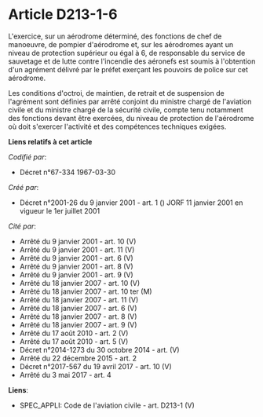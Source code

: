 # Article D213-1-6

L'exercice, sur un aérodrome déterminé, des fonctions de chef de manoeuvre, de pompier d'aérodrome et, sur les aérodromes
ayant un niveau de protection supérieur ou égal à 6, de responsable du service de sauvetage et de lutte contre l'incendie des
aéronefs est soumis à l'obtention d'un agrément délivré par le préfet exerçant les pouvoirs de police sur cet aérodrome.

Les conditions d'octroi, de maintien, de retrait et de suspension de l'agrément sont définies par arrêté conjoint du ministre
chargé de l'aviation civile et du ministre chargé de la sécurité civile, compte tenu notamment des fonctions devant être
exercées, du niveau de protection de l'aérodrome où doit s'exercer l'activité et des compétences techniques exigées.

**Liens relatifs à cet article**

_Codifié par_:

  - Décret n°67-334 1967-03-30

_Créé par_:

  - Décret n°2001-26 du 9 janvier 2001 - art. 1 () JORF 11 janvier 2001 en vigueur le 1er juillet 2001

_Cité par_:

  - Arrêté du 9 janvier 2001 - art. 10 (V)
  - Arrêté du 9 janvier 2001 - art. 11 (V)
  - Arrêté du 9 janvier 2001 - art. 6 (V)
  - Arrêté du 9 janvier 2001 - art. 8 (V)
  - Arrêté du 9 janvier 2001 - art. 9 (V)
  - Arrêté du 18 janvier 2007 - art. 10 (V)
  - Arrêté du 18 janvier 2007 - art. 10 ter (M)
  - Arrêté du 18 janvier 2007 - art. 11 (V)
  - Arrêté du 18 janvier 2007 - art. 6 (V)
  - Arrêté du 18 janvier 2007 - art. 8 (V)
  - Arrêté du 18 janvier 2007 - art. 9 (V)
  - Arrêté du 17 août 2010 - art. 2 (V)
  - Arrêté du 17 août 2010 - art. 5 (V)
  - Décret n°2014-1273 du 30 octobre 2014 - art. (V)
  - Arrêté du 22 décembre 2015 - art. 2
  - Décret n°2017-567 du 19 avril 2017 - art. 10 (V)
  - Arrêté du 3 mai 2017 - art. 4

**Liens**:

  - SPEC_APPLI: Code de l'aviation civile - art. D213-1 (V)
